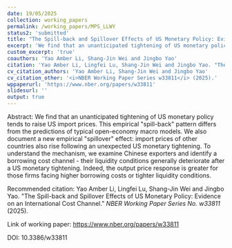 ```yaml
---
date: 19/05/2025
collection: working_papers
permalink: /working_papers/MPS_LLWY
status2: 'submitted'
title: "The Spill-back and Spillover Effects of US Monetary Policy: Evidence on an International Cost Channel"
excerpt: 'We find that an unanticipated tightening of US monetary policy tends to raise US import prices. This empirical "spill-back" pattern differs from the predictions of typical open-economy macro models. We also document a new empirical "spillover" effect: import prices of other countries also rise following an unexpected US monetary tightening. To understand the mechanism, we examine Chinese exporters and identify a borrowing cost channel - their liquidity conditions generally deteriorate after a US monetary tightening. Indeed, the output price response is greater for those firms facing higher borrowing costs or tighter liquidity conditions.'
custom_excerpt: 'true'
coauthors: 'Yao Amber Li, Shang-Jin Wei and Jingbo Yao'
citation: 'Yao Amber Li, Lingfei Lu, Shang-Jin Wei and Jingbo Yao. "The Spill-back and Spillover Effects of US Monetary Policy: Evidence on an International Cost Channel." <i>NBER Working Paper Series No. w33811</i> (2025).'
cv_citation_authors: 'Yao Amber Li, Shang-Jin Wei and Jingbo Yao'
cv_citation_other: '<i>NBER Working Paper Series w33811</i> (2025).'
wppaperurl: 'https://www.nber.org/papers/w33811'
slidesurl: ''
output: true
---
```

Abstract: We find that an unanticipated tightening of US monetary policy tends to raise US import prices. This empirical "spill-back" pattern differs from the predictions of typical open-economy macro models. We also document a new empirical "spillover" effect: import prices of other countries also rise following an unexpected US monetary tightening. To understand the mechanism, we examine Chinese exporters and identify a borrowing cost channel - their liquidity conditions generally deteriorate after a US monetary tightening. Indeed, the output price response is greater for those firms facing higher borrowing costs or tighter liquidity conditions.

Recommended citation: Yao Amber Li, Lingfei Lu, Shang-Jin Wei and Jingbo Yao. "The Spill-back and Spillover Effects of US Monetary Policy: Evidence on an International Cost Channel." <i>NBER Working Paper Series No. w33811</i> (2025).

Link of working paper: https://www.nber.org/papers/w33811

DOI: 10.3386/w33811